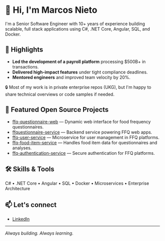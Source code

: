# 👋 Hi, I'm Marcos Nieto

I'm a Senior Software Engineer with 10+ years of experience building scalable, full stack applications using C#, .NET Core, Angular, SQL, and Docker.

## 🚀 Highlights

- **Led the development of a payroll platform** processing $500B+ in transactions.
- **Delivered high-impact features** under tight compliance deadlines.
- **Mentored engineers** and improved team velocity by 20%.

🔒 Most of my work is in private enterprise repos (UKG), but I'm happy to share technical overviews or code samples if needed.

## 🌟 Featured Open Source Projects

- [ffq-questionnaire-web](https://github.com/Macn2/ffq-questionnaire-web) — Dynamic web interface for food frequency questionnaires.
- [ffquestionnaire-service](https://github.com/Macn2/ffquestionnaire-service) — Backend service powering FFQ web apps.
- [ffq-user-service](https://github.com/Macn2/ffq-user-service) — Microservice for user management in FFQ platforms.
- [ffq-food-item-service](https://github.com/Macn2/ffq-food-item-service) — Handles food item data for questionnaires and analyses.
- [ffq-authentication-service](https://github.com/Macn2/ffq-authentication-service) — Secure authentication for FFQ platforms.

## 🛠️ Skills & Tools

C# • .NET Core • Angular • SQL • Docker • Microservices • Enterprise Architecture

## 📫 Let's connect

- [LinkedIn](https://www.linkedin.com/in/marcos-nieto-10423138/)

---

_Always building. Always learning._
